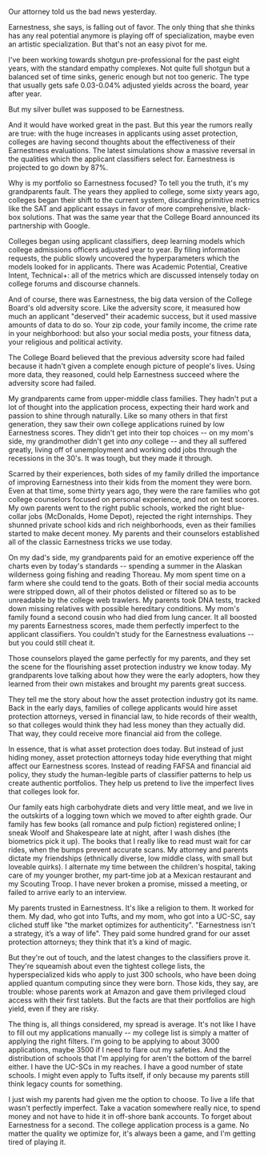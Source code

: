 Our attorney told us the bad news yesterday.

Earnestness, she says, is falling out of favor. The only thing that she thinks has any real potential anymore is playing off of specialization, maybe even an artistic specialization. But that's not an easy pivot for me. 

I've been working towards shotgun pre-professional for the past eight years, with the standard empathy complexes. Not quite full shotgun but a balanced set of time sinks, generic enough but not too generic. The type that usually gets safe 0.03-0.04% adjusted yields across the board, year after year. 

But my silver bullet was supposed to be Earnestness.

And it would have worked great in the past. But this year the rumors really are true: with the huge increases in applicants using asset protection, colleges are having second thoughts about the effectiveness of their Earnestness evaluations. The latest simulations show a massive reversal in the qualities which the applicant classifiers select for. Earnestness is projected to go down by 87%.

Why is my portfolio so Earnestness focused? To tell you the truth, it's my grandparents fault. The years they applied to college, some sixty years ago, colleges began their shift to the current system, discarding primitive metrics like the SAT and applicant essays in favor of more comprehensive, black-box solutions. That was the same year that the College Board announced its partnership with Google.

Colleges began using applicant classifiers, deep learning models which college admissions officers adjusted year to year. By filing information requests, the public slowly uncovered the hyperparameters which the models looked for in applicants. There was Academic Potential, Creative Intent, Technical+: all of the metrics which are discussed intensely today on college forums and discourse channels.

And of course, there was Earnestness, the big data version of the College Board's old adversity score. Like the adversity score, it measured how much an applicant "deserved" their academic success, but it used massive amounts of data to do so. Your zip code, your family income, the crime rate in your neighborhood: but also your social media posts, your fitness data, your religious and political activity. 

The College Board believed that the previous adversity score had failed because it hadn't given a complete enough picture of people's lives. Using more data, they reasoned, could help Earnestness succeed where the adversity score had failed.

My grandparents came from upper-middle class families. They hadn't put a lot of thought into the application process, expecting their hard work and passion to shine through naturally. Like so many others in that first generation, they saw their own college applications ruined by low Earnestness scores. They didn't get into their top choices -- on my mom's side, my grandmother didn't get into *any* college -- and they all suffered greatly, living off of unemployment and working odd jobs through the recessions in the 30's. It was tough, but they made it through.

Scarred by their experiences, both sides of my family drilled the importance of improving Earnestness into their kids from the moment they were born. Even at that time, some thirty years ago, they were the rare families who got college counselors focused on personal experience, and not on test scores. My own parents went to the right public schools, worked the right blue-collar jobs (McDonalds, Home Depot), rejected the right internships. They shunned private school kids and rich neighborhoods, even as their families started to make decent money.
My parents and their counselors established all of the classic Earnestness tricks we use today. 

On my dad's side, my grandparents paid for an emotive experience off the charts even by today's standards -- spending a summer in the Alaskan wilderness going fishing and reading Thoreau. My mom spent time on a farm where she could tend to the goats. Both of their social media accounts were stripped down, all of their photos delisted or filtered so as to be unreadable by the college web trawlers. My parents took DNA tests, tracked down missing relatives with possible hereditary conditions. My mom's family found a second cousin who had died from lung cancer. It all boosted my parents Earnestness scores, made them perfectly imperfect to the applicant classifiers. You couldn't study for the Earnestness evaluations -- but you could still cheat it.

Those counselors played the game perfectly for my parents, and they set the scene for the flourishing asset protection industry we know today. My grandparents love talking about how they were the early adopters, how they learned from their own mistakes and brought my parents great success.

They tell me the story about how the asset protection industry got its name. Back in the early days, families of college applicants would hire asset protection attorneys, versed in financial law, to hide records of their wealth, so that colleges would think they had less money than they actually did. That way, they could receive more financial aid from the college.

In essence, that is what asset protection does today. But instead of just hiding money, asset protection attorneys today hide everything that might affect our Earnestness scores. Instead of reading FAFSA and financial aid policy, they study the human-legible parts of classifier patterns to help us create authentic portfolios. They help us pretend to live the imperfect lives that colleges look for.

Our family eats high carbohydrate diets and very little meat, and we live in the outskirts of a logging town which we moved to after eighth grade. Our family has few books (all romance and pulp fiction) registered online; I sneak Woolf and Shakespeare late at night, after I wash dishes (the biometrics pick it up). The books that I really like to read must wait for car rides, when the bumps prevent accurate scans. My attorney and parents dictate my friendships (ethnically diverse, low middle class, with small but loveable quirks). I alternate my time between the children's hospital, taking care of my younger brother, my part-time job at a Mexican restaurant and my Scouting Troop. I have never broken a promise, missed a meeting, or failed to arrive early to an interview. 

My parents trusted in Earnestness. It's like a religion to them. It worked for them. My dad, who got into Tufts, and my mom, who got into a UC-SC, say cliched stuff like "the market optimizes for authenticity". "Earnestness isn't a strategy, it’s a way of life". They paid some hundred grand for our asset protection attorneys; they think that it’s a kind of magic. 

But they're out of touch, and the latest changes to the classifiers prove it. They're squeamish about even the tightest college lists, the hyperspecialized kids who apply to just 300 schools, who have been doing applied quantum computing since they were born. Those kids, they say, are trouble: whose parents work at Amazon and gave them privileged cloud access with their first tablets. But the facts are that their portfolios are high yield, even if they are risky. 

The thing is, all things considered, my spread is average. It's not like I have to fill out my applications manually -- my college list is simply a matter of applying the right filters. I'm going to be applying to about 3000 applications, maybe 3500 if I need to flare out my safeties. And the distribution of schools that I'm applying for aren't the bottom of the barrel either. I have the UC-SCs in my reaches. I have a good number of state schools. I might even apply to Tufts itself, if only because my parents still think legacy counts for something. 

I just wish my parents had given me the option to choose. To live a life that wasn't perfectly imperfect. Take a vacation somewhere really nice, to spend money and not have to hide it in off-shore bank accounts. To forget about Earnestness for a second. The college application process is a game. No matter the quality we optimize for, it's always been a game, and I'm getting tired of playing it. 




